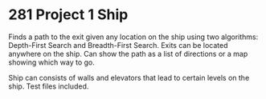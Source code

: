 # 281 Project 1 Ship

Finds a path to the exit given any location on the ship using two algorithms: Depth-First Search and Breadth-First Search. Exits can be located anywhere on the ship.
Can show the path as a list of directions or a map showing which way to go.

Ship can consists of walls and elevators that lead to certain levels on the ship.
Test files included.
